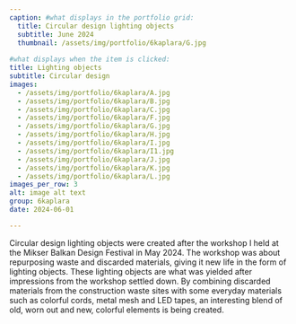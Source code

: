```yaml
---
caption: #what displays in the portfolio grid:
  title: Circular design lighting objects
  subtitle: June 2024
  thumbnail: /assets/img/portfolio/6kaplara/G.jpg
  
#what displays when the item is clicked:
title: Lighting objects
subtitle: Circular design
images: 
  - /assets/img/portfolio/6kaplara/A.jpg
  - /assets/img/portfolio/6kaplara/B.jpg
  - /assets/img/portfolio/6kaplara/C.jpg
  - /assets/img/portfolio/6kaplara/F.jpg
  - /assets/img/portfolio/6kaplara/G.jpg
  - /assets/img/portfolio/6kaplara/H.jpg
  - /assets/img/portfolio/6kaplara/I.jpg
  - /assets/img/portfolio/6kaplara/I1.jpg
  - /assets/img/portfolio/6kaplara/J.jpg
  - /assets/img/portfolio/6kaplara/K.jpg
  - /assets/img/portfolio/6kaplara/L.jpg
images_per_row: 3
alt: image alt text
group: 6kaplara
date: 2024-06-01

---
```

Circular design lighting objects were created after the workshop I held at the Mikser Balkan Design Festival in May 2024. The workshop was about repurposing waste and discarded materials, giving it new life in the form of lighting objects. These lighting objects are what was yielded after impressions from the workshop settled down. By combining discarded materials from the construction waste sites with some everyday materials such as colorful cords, metal mesh and LED tapes, an interesting blend of old, worn out and new, colorful elements is being created.
